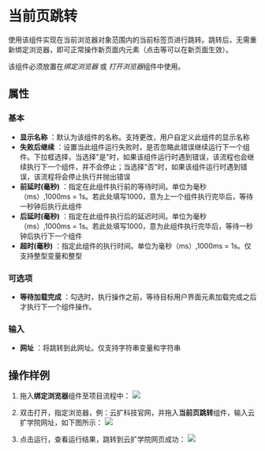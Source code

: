 # 当前页跳转

使用该组件实现在当前浏览器对象范围内的当前标签页进行跳转。跳转后，无需重新绑定浏览器，即可正常操作新页面内元素（点击等可以在新页面生效）。

该组件必须放置在*绑定浏览器* 或 *打开浏览器*组件中使用。

## 属性
### 基本
- **显示名称** ：默认为该组件的名称。支持更改，用户自定义此组件的显示名称
- **失败后继续** ：设置当此组件运行失败时，是否忽略此错误继续运行下一个组件。下拉框选择，当选择"是"时，如果该组件运行时遇到错误，该流程也会继续执行下一个组件，并不会停止；当选择"否"时，如果该组件运行时遇到错误，该流程将会停止执行并抛出错误
- **前延时(毫秒)** ：指定在此组件执行前的等待时间。单位为毫秒（ms）,1000ms = 1s。若此处填写1000，意为上一个组件执行完毕后，等待一秒钟后执行此组件
- **后延时(毫秒)** ：指定在此组件执行后的延迟时间。单位为毫秒（ms）,1000ms = 1s。若此处填写1000，意为此组件执行完毕后，等待一秒钟后执行下一个组件
- **超时(毫秒)** ：指定此组件的执行时间。单位为毫秒（ms）,1000ms = 1s。仅支持整型变量和整型

### 可选项
- **等待加载完成** ：勾选时，执行操作之前，等待目标用户界面元素加载完成之后才执行下一个组件操作。

### 输入
- **网址** ：将跳转到此网址。仅支持字符串变量和字符串

## 操作样例

1. 拖入**绑定浏览器**组件至项目流程中：
![](https://docimages.blob.core.chinacloudapi.cn/images/Activities/AttacBrowser20201221.png)

2. 双击打开，指定浏览器，例：云扩科技官网，并拖入**当前页跳转**组件，输入云扩学院网址，如下图所示：
![](https://docimages.blob.core.chinacloudapi.cn/images/Activities/NavigateTo20201221.png)

3. 点击运行，查看运行结果，跳转到云扩学院网页成功：
![](https://docimages.blob.core.chinacloudapi.cn/images/Activities/NavigateTo2020122102.png)


